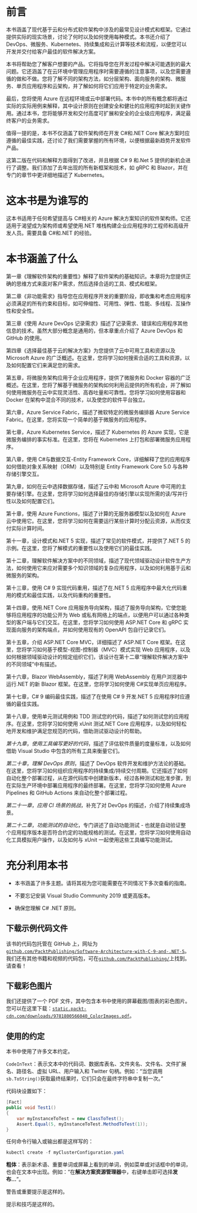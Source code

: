 # 前言

本书涵盖了现代基于云和分布式软件架构中涉及的最常见设计模式和框架。它通过提供实际的现实场景，讨论了何时以及如何使用每种模式。本书还介绍了 DevOps、微服务、Kubernetes、持续集成和云计算等技术和流程，以便您可以开发并交付给客户最佳的软件解决方案。

本书将帮助您了解客户想要的产品。它将指导您在开发过程中解决可能遇到的最大问题。它还涵盖了在云环境中管理应用程序时需要遵循的注意事项，以及您需要遵循的做和不做。您将了解不同的架构方法，如分层架构、面向服务的架构、微服务、单页应用程序和云架构，并了解如何将它们应用于特定的业务需求。

最后，您将使用 Azure 在远程环境或云中部署代码。本书中的所有概念都将通过实际的实际用例来解释，其中设计原则在创建安全和健壮的应用程序时起到关键作用。通过本书，您将能够开发和交付高度可扩展和安全的企业级应用程序，满足最终客户的业务需求。

值得一提的是，本书不仅涵盖了软件架构师在开发 C#和.NET Core 解决方案时应遵循的最佳实践，还讨论了我们需要掌握的所有环境，以便根据最新趋势开发软件产品。

这第二版在代码和解释方面得到了改进，并且根据 C# 9 和.Net 5 提供的新机会进行了调整。我们添加了去年出现的所有新框架和技术，如 gRPC 和 Blazor，并在专门的章节中更详细地描述了 Kubernetes。

# 这本书是为谁写的

这本书适用于任何希望提高与 C#相关的 Azure 解决方案知识的软件架构师。它还适用于渴望成为架构师或希望使用.NET 堆栈构建企业应用程序的工程师和高级开发人员。需要具备 C#和.NET 的经验。

# 本书涵盖了什么

第一章《理解软件架构的重要性》解释了软件架构的基础知识。本章将为您提供正确的思维方式来面对客户需求，然后选择合适的工具、模式和框架。

第二章《非功能需求》指导您在应用程序开发的重要阶段，即收集和考虑应用程序必须满足的所有约束和目标，如可伸缩性、可用性、弹性、性能、多线程、互操作性和安全性。

第三章《使用 Azure DevOps 记录需求》描述了记录需求、错误和应用程序其他信息的技术。虽然大部分概念是通用的，但本章重点介绍了 Azure DevOps 和 GitHub 的使用。

第四章《选择最佳基于云的解决方案》为您提供了云中可用工具和资源以及 Microsoft Azure 的广泛概述。在这里，您将学习如何搜索合适的工具和资源，以及如何配置它们来满足您的需求。

第五章，将微服务架构应用于企业应用程序，提供了微服务和 Docker 容器的广泛概述。在这里，您将了解基于微服务的架构如何利用云提供的所有机会，并了解如何使用微服务在云中实现灵活性、高吞吐量和可靠性。您将学习如何使用容器和 Docker 在架构中混合不同的技术，以及使您的软件平台独立。

第六章，Azure Service Fabric，描述了微软特定的微服务编排器 Azure Service Fabric。在这里，您将实现一个简单的基于微服务的应用程序。

第七章，Azure Kubernetes Service，描述了 Kubernetes 的 Azure 实现，它是微服务编排的事实标准。在这里，您将在 Kubernetes 上打包和部署微服务应用程序。

第八章，使用 C#与数据交互-Entity Framework Core，详细解释了您的应用程序如何借助对象关系映射（ORM）以及特别是 Entity Framework Core 5.0 与各种存储引擎交互。

第九章，如何在云中选择数据存储，描述了云中和 Microsoft Azure 中可用的主要存储引擎。在这里，您将学习如何选择最佳的存储引擎以实现所需的读/写并行性以及如何配置它们。

第十章，使用 Azure Functions，描述了计算的无服务器模型以及如何在 Azure 云中使用它。在这里，您将学习如何在需要运行某些计算时分配云资源，从而仅支付实际计算时间。

第十一章，设计模式和.NET 5 实现，描述了常见的软件模式，并提供了.NET 5 的示例。在这里，您将了解模式的重要性以及使用它们的最佳实践。

第十二章，理解软件解决方案中的不同领域，描述了现代领域驱动设计软件生产方法，如何使用它来应对需要多个知识领域的复杂应用程序，以及如何利用基于云和微服务的架构。

第十三章，使用 C# 9 实现代码重用，描述了在.NET 5 应用程序中最大化代码重用的模式和最佳实践，以及代码重构的重要性。

第十四章，使用.NET Core 应用服务导向架构，描述了服务导向架构，它使您能够将应用程序的功能公开为 Web 或私有网络上的端点，以便用户可以通过各种类型的客户端与它们交互。在这里，您将学习如何使用 ASP.NET Core 和 gRPC 实现面向服务的架构端点，并如何使用现有的 OpenAPI 包自行记录它们。

第十五章，介绍 ASP.NET Core MVC，详细描述了 ASP.NET Core 框架。在这里，您将学习如何基于模型-视图-控制器（MVC）模式实现 Web 应用程序，以及如何根据领域驱动设计的规定组织它们，该设计在第十二章“理解软件解决方案中的不同领域”中有描述。

第十六章，Blazor WebAssembly，描述了利用 WebAssembly 在用户浏览器中运行.NET 的新 Blazor 框架。在这里，您将学习如何使用 C#实现单页应用程序。

第十七章，C# 9 编码最佳实践，描述了在使用 C# 9 开发.NET 5 应用程序时应遵循的最佳实践。

第十八章，使用单元测试用例和 TDD 测试您的代码，描述了如何测试您的应用程序。在这里，您将学习如何使用 xUnit 测试.NET Core 应用程序，以及如何轻松地开发和维护满足您规范的代码，借助测试驱动设计的帮助。

*第十九章*，*使用工具编写更好的代码*，描述了评估软件质量的度量标准，以及如何借助 Visual Studio 中包含的所有工具来衡量它们。

*第二十章*，*理解 DevOps 原则*，描述了 DevOps 软件开发和维护方法论的基础。在这里，您将学习如何组织应用程序的持续集成/持续交付周期。它还描述了如何自动化整个部署过程，从在源代码库中创建新版本，经过各种测试和批准步骤，到在实际生产环境中部署应用程序的最终部署。在这里，您将学习如何使用 Azure Pipelines 和 GitHub Actions 来自动化整个部署过程。

*第二十一章*，*应用 CI 场景的挑战*，补充了对 DevOps 的描述，介绍了持续集成场景。

*第二十二章*，*功能测试的自动化*，专门讲述了自动功能测试 - 也就是自动验证整个应用程序版本是否符合约定的功能规格的测试。在这里，您将学习如何使用自动化工具模拟用户操作，以及如何与 xUnit 一起使用这些工具编写功能测试。

# 充分利用本书

+   本书涵盖了许多主题。请将其视为您可能需要在不同情况下多次查看的指南。

+   不要忘记安装 Visual Studio Community 2019 或更高版本。

+   确保您理解 C# .NET 原则。

## 下载示例代码文件

该书的代码包托管在 GitHub 上，网址为[`github.com/PacktPublishing/Software-Architecture-with-C-9-and-.NET-5`](https://github.com/PacktPublishing/Software-Architecture-with-C-9-and-.NET-5)。我们还有其他书籍和视频的代码包，可在[`github.com/PacktPublishing/`](https://github.com/PacktPublishing/)上找到。请查看！

## 下载彩色图片

我们还提供了一个 PDF 文件，其中包含本书中使用的屏幕截图/图表的彩色图片。您可以在这里下载：[`static.packt-cdn.com/downloads/9781800566040_ColorImages.pdf`](https://static.packt-cdn.com/downloads/9781800566040_ColorImages.pdf)。

## 使用的约定

本书中使用了许多文本约定。

`CodeInText`：表示文本中的代码词、数据库表名、文件夹名、文件名、文件扩展名、路径名、虚拟 URL、用户输入和 Twitter 句柄。例如：“当您调用`sb.ToString()`获取最终结果时，它们只会在最终字符串中复制一次。”

代码块设置如下：

```cs
[Fact]
public void Test1()
{
    var myInstanceToTest = new ClassToTest();
    Assert.Equal(5, myInstanceToTest.MethodToTest(1));
} 
```

任何命令行输入或输出都是这样写的：

```cs
kubectl create -f myClusterConfiguration.yaml 
```

**粗体**：表示新术语、重要单词或屏幕上看到的单词，例如菜单或对话框中的单词，也会在文本中出现。例如：“在**解决方案资源管理器**中，右键单击即可选择**发布...**”。

警告或重要提示是这样的。

提示和技巧是这样的。
